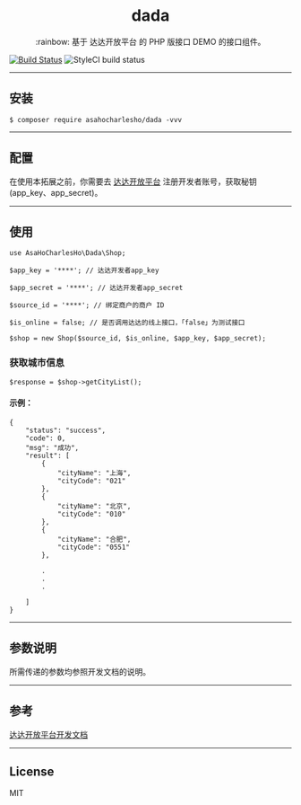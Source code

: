 <h1 align="center">dada</h1>

<p align="center">:rainbow: 基于 达达开放平台 的 PHP 版接口 DEMO 的接口组件。</p>

[![Build Status](https://travis-ci.org/asa-charles-ho/dada.svg?branch=master)](https://travis-ci.org/asa-charles-ho/dada)
![StyleCI build status](https://github.styleci.io/repos/169403831/shield)

----------

## 安装 ##

    $ composer require asahocharlesho/dada -vvv


----------

## 配置 ##

在使用本拓展之前，你需要去 [达达开放平台][2] 注册开发者账号，获取秘钥(app_key、app_secret)。


----------

## 使用 ##

    use AsaHoCharlesHo\Dada\Shop;
    
    $app_key = '****'; // 达达开发者app_key
    
    $app_secret = '****'; // 达达开发者app_secret
    
    $source_id = '****'; // 绑定商户的商户 ID
    
    $is_online = false; // 是否调用达达的线上接口，「false」为测试接口
    
    $shop = new Shop($source_id, $is_online, $app_key, $app_secret);
    
    
### 获取城市信息 ###

    $response = $shop->getCityList();

#### 示例： ####

    {
        "status": "success",
        "code": 0,
        "msg": "成功",
        "result": [
            {
                "cityName": "上海",
                "cityCode": "021"
            },
            {
                "cityName": "北京",
                "cityCode": "010"
            },
            {
                "cityName": "合肥",
                "cityCode": "0551"
            },
            
            .
            .
            .
            
        ]
    }

----------

## 参数说明 ##

所需传递的参数均参照开发文档的说明。

----------

## 参考 ##

[达达开放平台开发文档][3]


----------


## License ##

MIT

  [1]: https://newopen.imdada.cn/#/development/file?_k=kbcov3
  [2]: https://newopen.imdada.cn
  [3]: https://newopen.imdada.cn/#/development/file?_k=kbcov3